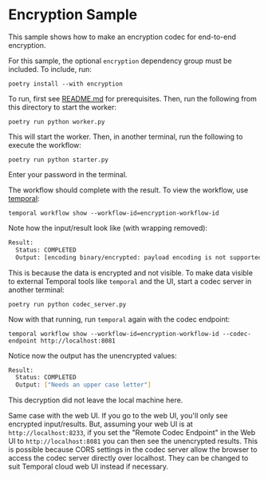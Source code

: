 # Encryption Sample

This sample shows how to make an encryption codec for end-to-end encryption.

For this sample, the optional `encryption` dependency group must be included. To include, run:

    poetry install --with encryption

To run, first see [README.md](../README.md) for prerequisites. Then, run the following from this directory to start the worker:

    poetry run python worker.py

This will start the worker. Then, in another terminal, run the following to execute the workflow:

    poetry run python starter.py

Enter your password in the terminal.

The workflow should complete with the result. To view the workflow, use [temporal](https://docs.temporal.io/cli/):

    temporal workflow show --workflow-id=encryption-workflow-id

Note how the input/result look like (with wrapping removed):

```bash
Result:
  Status: COMPLETED
  Output: [encoding binary/encrypted: payload encoding is not supported]
```

This is because the data is encrypted and not visible. To make data visible to external Temporal tools like `temporal` and the UI, start a codec server in another terminal:

    poetry run python codec_server.py

Now with that running, run `temporal` again with the codec endpoint:

    temporal workflow show --workflow-id=encryption-workflow-id --codec-endpoint http://localhost:8081

Notice now the output has the unencrypted values:

```bash
Result:
  Status: COMPLETED
  Output: ["Needs an upper case letter"]
```

This decryption did not leave the local machine here.

Same case with the web UI. If you go to the web UI, you'll only see encrypted input/results.
But, assuming your web UI is at `http://localhost:8233`, if you set the "Remote Codec Endpoint" in the Web UI to `http://localhost:8081` you can then see the unencrypted results.
This is possible because CORS settings in the codec server allow the browser to access the codec server directly over localhost. They can be changed to suit Temporal cloud web UI instead if necessary.